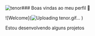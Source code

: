 ![tenor](https://github.com/sibellyvih/sibellyvih/assets/133239677/353c5ebd-00bc-428d-b013-0d6b2b2754c5)### Boas vindas ao meu perfil 🤍

![Welcome](![Uploading tenor.gif…]()
)


Estou desenvolvendo alguns projetos
